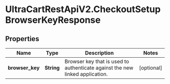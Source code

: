 # UltraCartRestApiV2.CheckoutSetupBrowserKeyResponse

## Properties
Name | Type | Description | Notes
------------ | ------------- | ------------- | -------------
**browser_key** | **String** | Browser key that is used to authenticate against the new linked application. | [optional] 


